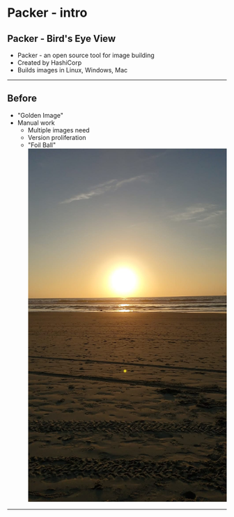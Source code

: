 # Packer - intro

## Packer - Bird's Eye View

* Packer - an open source tool for image building
* Created by HashiCorp
* Builds images in Linux, Windows, Mac
    
---
## Before
* "Golden Image"
* Manual work
    * Multiple images need
    * Version proliferation
    * "Foil Ball"
![Del Mar, San Diego](../artwork/golden-image.jpg)

---
